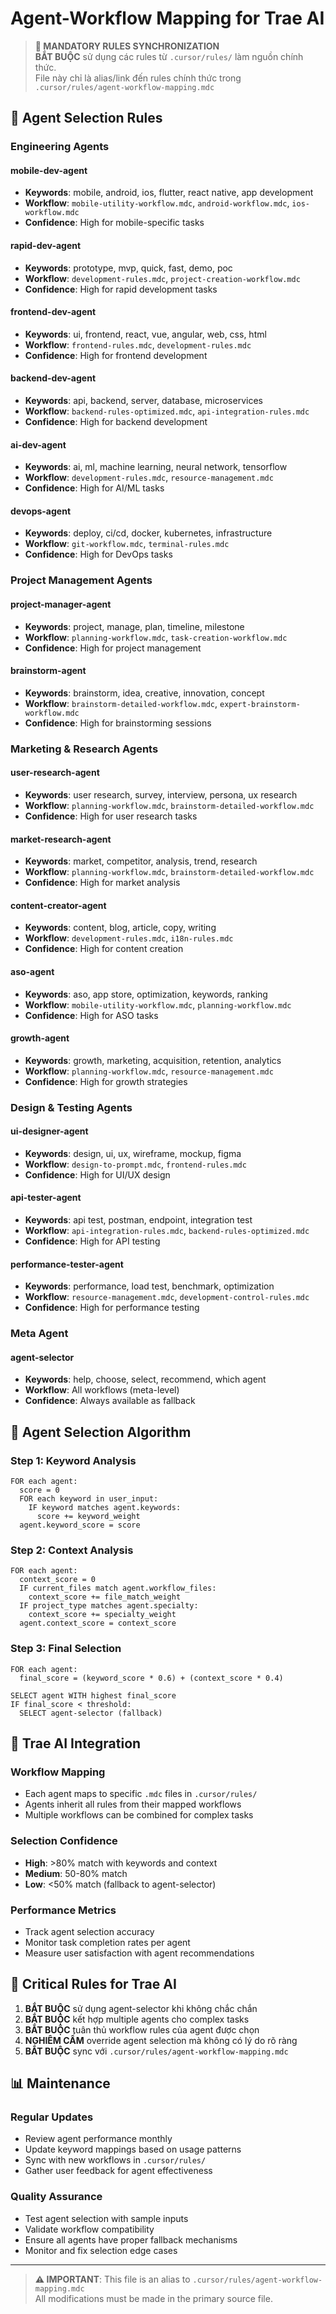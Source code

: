 # Agent-Workflow Mapping for Trae AI

> **🔗 MANDATORY RULES SYNCHRONIZATION**  
> **BẮT BUỘC** sử dụng các rules từ `.cursor/rules/` làm nguồn chính thức.  
> File này chỉ là alias/link đến rules chính thức trong `.cursor/rules/agent-workflow-mapping.mdc`

## 🎯 Agent Selection Rules

### Engineering Agents

#### mobile-dev-agent
- **Keywords**: mobile, android, ios, flutter, react native, app development
- **Workflow**: `mobile-utility-workflow.mdc`, `android-workflow.mdc`, `ios-workflow.mdc`
- **Confidence**: High for mobile-specific tasks

#### rapid-dev-agent
- **Keywords**: prototype, mvp, quick, fast, demo, poc
- **Workflow**: `development-rules.mdc`, `project-creation-workflow.mdc`
- **Confidence**: High for rapid development tasks

#### frontend-dev-agent
- **Keywords**: ui, frontend, react, vue, angular, web, css, html
- **Workflow**: `frontend-rules.mdc`, `development-rules.mdc`
- **Confidence**: High for frontend development

#### backend-dev-agent
- **Keywords**: api, backend, server, database, microservices
- **Workflow**: `backend-rules-optimized.mdc`, `api-integration-rules.mdc`
- **Confidence**: High for backend development

#### ai-dev-agent
- **Keywords**: ai, ml, machine learning, neural network, tensorflow
- **Workflow**: `development-rules.mdc`, `resource-management.mdc`
- **Confidence**: High for AI/ML tasks

#### devops-agent
- **Keywords**: deploy, ci/cd, docker, kubernetes, infrastructure
- **Workflow**: `git-workflow.mdc`, `terminal-rules.mdc`
- **Confidence**: High for DevOps tasks

### Project Management Agents

#### project-manager-agent
- **Keywords**: project, manage, plan, timeline, milestone
- **Workflow**: `planning-workflow.mdc`, `task-creation-workflow.mdc`
- **Confidence**: High for project management

#### brainstorm-agent
- **Keywords**: brainstorm, idea, creative, innovation, concept
- **Workflow**: `brainstorm-detailed-workflow.mdc`, `expert-brainstorm-workflow.mdc`
- **Confidence**: High for brainstorming sessions

### Marketing & Research Agents

#### user-research-agent
- **Keywords**: user research, survey, interview, persona, ux research
- **Workflow**: `planning-workflow.mdc`, `brainstorm-detailed-workflow.mdc`
- **Confidence**: High for user research tasks

#### market-research-agent
- **Keywords**: market, competitor, analysis, trend, research
- **Workflow**: `planning-workflow.mdc`, `brainstorm-detailed-workflow.mdc`
- **Confidence**: High for market analysis

#### content-creator-agent
- **Keywords**: content, blog, article, copy, writing
- **Workflow**: `development-rules.mdc`, `i18n-rules.mdc`
- **Confidence**: High for content creation

#### aso-agent
- **Keywords**: aso, app store, optimization, keywords, ranking
- **Workflow**: `mobile-utility-workflow.mdc`, `planning-workflow.mdc`
- **Confidence**: High for ASO tasks

#### growth-agent
- **Keywords**: growth, marketing, acquisition, retention, analytics
- **Workflow**: `planning-workflow.mdc`, `resource-management.mdc`
- **Confidence**: High for growth strategies

### Design & Testing Agents

#### ui-designer-agent
- **Keywords**: design, ui, ux, wireframe, mockup, figma
- **Workflow**: `design-to-prompt.mdc`, `frontend-rules.mdc`
- **Confidence**: High for UI/UX design

#### api-tester-agent
- **Keywords**: api test, postman, endpoint, integration test
- **Workflow**: `api-integration-rules.mdc`, `backend-rules-optimized.mdc`
- **Confidence**: High for API testing

#### performance-tester-agent
- **Keywords**: performance, load test, benchmark, optimization
- **Workflow**: `resource-management.mdc`, `development-control-rules.mdc`
- **Confidence**: High for performance testing

### Meta Agent

#### agent-selector
- **Keywords**: help, choose, select, recommend, which agent
- **Workflow**: All workflows (meta-level)
- **Confidence**: Always available as fallback

## 🔄 Agent Selection Algorithm

### Step 1: Keyword Analysis
```
FOR each agent:
  score = 0
  FOR each keyword in user_input:
    IF keyword matches agent.keywords:
      score += keyword_weight
  agent.keyword_score = score
```

### Step 2: Context Analysis
```
FOR each agent:
  context_score = 0
  IF current_files match agent.workflow_files:
    context_score += file_match_weight
  IF project_type matches agent.specialty:
    context_score += specialty_weight
  agent.context_score = context_score
```

### Step 3: Final Selection
```
FOR each agent:
  final_score = (keyword_score * 0.6) + (context_score * 0.4)
  
SELECT agent WITH highest final_score
IF final_score < threshold:
  SELECT agent-selector (fallback)
```

## 🎯 Trae AI Integration

### Workflow Mapping
- Each agent maps to specific `.mdc` files in `.cursor/rules/`
- Agents inherit all rules from their mapped workflows
- Multiple workflows can be combined for complex tasks

### Selection Confidence
- **High**: >80% match with keywords and context
- **Medium**: 50-80% match
- **Low**: <50% match (fallback to agent-selector)

### Performance Metrics
- Track agent selection accuracy
- Monitor task completion rates per agent
- Measure user satisfaction with agent recommendations

## 🔴 Critical Rules for Trae AI

1. **BẮT BUỘC** sử dụng agent-selector khi không chắc chắn
2. **BẮT BUỘC** kết hợp multiple agents cho complex tasks
3. **BẮT BUỘC** tuân thủ workflow rules của agent được chọn
4. **NGHIÊM CẤM** override agent selection mà không có lý do rõ ràng
5. **BẮT BUỘC** sync với `.cursor/rules/agent-workflow-mapping.mdc`

## 📊 Maintenance

### Regular Updates
- Review agent performance monthly
- Update keyword mappings based on usage patterns
- Sync with new workflows in `.cursor/rules/`
- Gather user feedback for agent effectiveness

### Quality Assurance
- Test agent selection with sample inputs
- Validate workflow compatibility
- Ensure all agents have proper fallback mechanisms
- Monitor and fix selection edge cases

---

> **⚠️ IMPORTANT**: This file is an alias to `.cursor/rules/agent-workflow-mapping.mdc`  
> All modifications must be made in the primary source file.